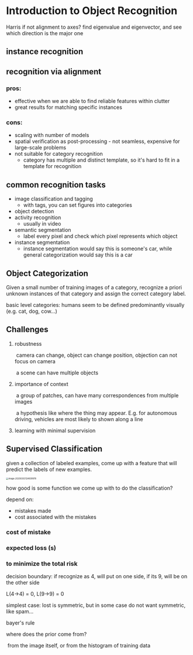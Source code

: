 # Introduction to Object Recognition

Harris if not alignment to axes?  find eigenvalue and eigenvector, and see which direction is the major one

## instance recognition

## recognition via alignment

### pros:

* effective when we are able to find reliable features within clutter
* great results for matching specific instances

### cons:

* scaling with number of models
* spatial verification as post-processing - not seamless, expensive for large-scale problems
* not suitable for category recognition 
  * category has multiple and distinct template, so it's hard to fit in a template for recognition 



## common recognition tasks

* image classification and tagging 
  * with tags, you can set figures into categories 
* object detection
* activity recognition
  * usually in video
* semantic segmentation
  * label every pixel and check which pixel represents which object
* instance segmentation 
  * instance segmentation would say this is someone's car, while general categorization would say this is a car



## Object Categorization

Given a small number of training images of a category, recognize a priori unknown instances of that category and assign the correct category label.

basic level categories: humans seem to be defined predominantly visually (e.g. cat, dog, cow...)



## Challenges

1. robustness 

   ​	camera can change, object can change position, objection can not focus on camera

   ​	a scene can have multiple objects

2. importance of context

   ​	a group of patches, can have many correspondences from multiple images

   ​	a hypothesis like where the thing may appear. E.g. for autonomous driving, vehicles are most likely to shown along a line

3. learning with minimal supervision



## Supervised Classification

given a collection of labeled examples, come up with a feature that will predict the labels of new examples. 

<img src="C:\Users\Wenyue Wang\AppData\Roaming\Typora\typora-user-images\image-20200303124609978.png" alt="image-20200303124609978" style="zoom:40%;" />

how good is some function we come up with to do the classification?

depend on: 

* mistakes made
* cost associated with the mistakes 

### cost of mistake

### expected loss (s)

### to minimize the total risk

decision boundary: if recognize as 4, will put on one side, if its 9, will be on the other side

L(4->4) = 0, L(9->9) = 0

simplest case: lost is symmetric, but in some case do not want symmetric, like spam...



bayer's rule

where does the prior come from?

​	from the image itself, or from the histogram of training data




